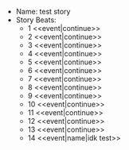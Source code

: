 * Name: test story
* Story Beats:
	* 1 <<event|continue>>
	* 2 <<event|continue>>
	* 3 <<event|continue>>
	* 4 <<event|continue>>
	* 5 <<event|continue>>
	* 6 <<event|continue>>
	* 7 <<event|continue>>
	* 8 <<event|continue>>
	* 9 <<event|continue>>
	* 10 <<event|continue>>
	* 11 <<event|continue>>
	* 12 <<event|continue>>
	* 13 <<event|continue>> 
	* 14 <<event|name|idk test>>